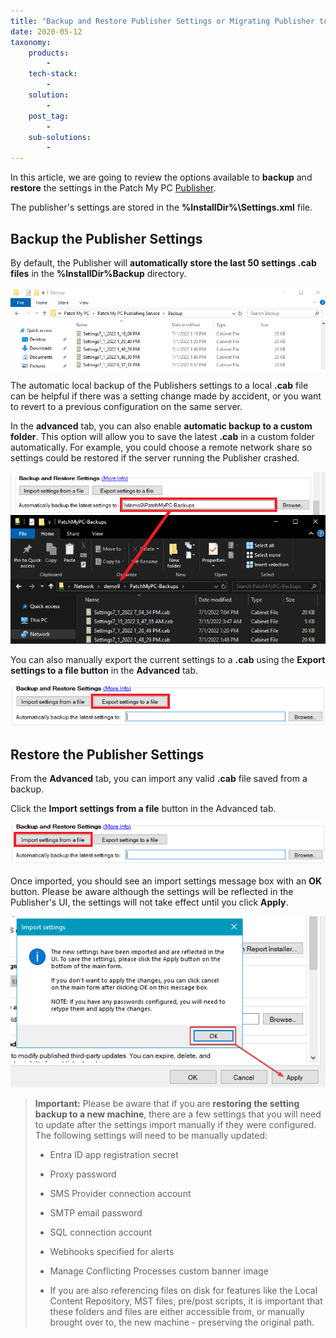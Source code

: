 ```yaml
---
title: "Backup and Restore Publisher Settings or Migrating Publisher to a New Machine"
date: 2020-05-12
taxonomy:
    products:
        - 
    tech-stack:
        - 
    solution:
        - 
    post_tag:
        - 
    sub-solutions:
        - 
---
```


In this article, we are going to review the options available to **backup** and **restore** the settings in the Patch My PC [Publisher](/docs).

The publisher's settings are stored in the **%InstallDir%\\Settings.xml** file.

## Backup the Publisher Settings

By default, the Publisher will **automatically store the last 50 settings .cab files** in the **%InstallDir%Backup** directory.

![](/_images/backupfolder.png)

The automatic local backup of the Publishers settings to a local **.cab** file can be helpful if there was a setting change made by accident, or you want to revert to a previous configuration on the same server.

In the **advanced** tab, you can also enable **automatic backup to a custom folder**. This option will allow you to save the latest **.cab** in a custom folder automatically. For example, you could choose a remote network share so settings could be restored if the server running the Publisher crashed.

![](/_images/custombackupfolder.png)

You can also manually export the current settings to a **.cab** using the **Export settings to a file button** in the **Advanced** tab.

![](/_images/exportbackups.png)

## Restore the Publisher Settings

From the **Advanced** tab, you can import any valid **.cab** file saved from a backup.

Click the **Import settings from a file** button in the Advanced tab.

![](/_images/importbackups.png)

Once imported, you should see an import settings message box with an **OK** button. Please be aware although the settings will be reflected in the Publisher's UI, the settings will not take effect until you click **Apply**.

![](/_images/settings-imported-publisher.png)

> **Important:** Please be aware that if you are **restoring the setting backup to a new machine**, there are a few settings that you will need to update after the settings import manually if they were configured. The following settings will need to be manually updated:
> 
> - Entra ID app registration secret
> 
> - Proxy password
> 
> - SMS Provider connection account
> 
> - SMTP email password
> 
> - SQL connection account
> 
> - Webhooks specified for alerts
> 
> - Manage Conflicting Processes custom banner image
> 
> - If you are also referencing files on disk for features like the Local Content Repository, MST files, pre/post scripts, it is important that these folders and files are either accessible from, or manually brought over to, the new machine - preserving the original path.